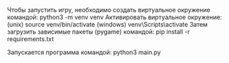 Чтобы запустить игру, необходимо создать виртуальное окружение командой:
    python3 -m venv venv
Активировать виртуальное окружение:
    (unix) source venv/bin/activate
    (windows) venv\Scripts\activate
Затем загрузить зависимые пакеты (pygame) командой:
    pip install -r requirements.txt

Запускается программа командой:
    python3 main.py
